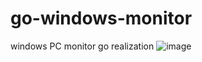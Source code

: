 # go-windows-monitor
windows PC monitor  go realization
![image](https://github.com/adminck/InterfaceMockView/blob/master/style.png)
